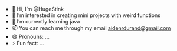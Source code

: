 - 👋 Hi, I’m @HugeStink
- 👀 I’m interested in creating mini projects with weird functions
- 🌱 I’m currently learning java
- 📫 You can reach me through my email aidenrdurand@gmail.com
- 😄 Pronouns: ...
- ⚡ Fun fact: ...
